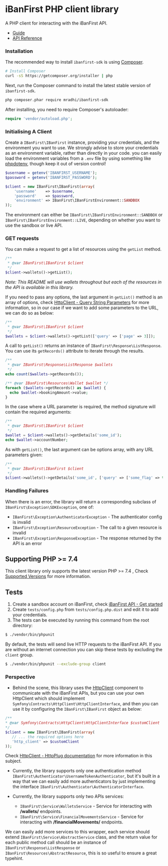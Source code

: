 # iBanFirst PHP client library

A PHP client for interacting with the iBanFirst API.

- [Guide](https://api.ibanfirst.com/APIDocumentation/IbanfirstAPI/)
- [API Reference](https://api.ibanfirst.com/APIDocumentation/IbanfirstAPI/Endpoints/)

### Installation

The recommended way to install `ibanfirst-sdk` is using
[Composer](https://getcomposer.org/).

```bash
# Install Composer
curl -sS https://getcomposer.org/installer | php
```

Next, run the Composer command to install the latest stable version of `ibanfirst-sdk`.
```bash
php composer.phar require mradhi/ibanfirst-sdk
```

After installing, you need to require Composer's autoloader:

```php
require 'vendor/autoload.php';
```

### Initialising A Client

Create a `IBanFirst\IBanFirst` instance, providing your credentials, and the environment
you want to use. We strongly advise to store your credentials as an environment variable,
rather than directly in your code. you can easily load the environment variables from a
`.env` file by using something like [phpdotenv](https://github.com/vlucas/phpdotenv),
though keep it out of version control!

```php
$username = getenv('IBANFIRST_USERNAME');
$password = getenv('IBANFIRST_PASSWORD');

$client = new IBanFirst\IBanFirst(array(
    'username'    => $username,
    'password'    => $password,
    'environment' => IBanFirst\IBanFirstEnvironment::SANDBOX
));
```

The environment can either be `IBanFirst\IBanFirstEnvironment::SANDBOX` or
`IBanFirst\IBanFirstEnvironment::LIVE`, depending on whether you want to
use the sandbox or live API.

### GET requests

You can make a request to get a list of resources using the `getList` method.

```php
/**
 * @var IBanFirst\IBanFirst $client
 */
$client->wallets()->getList();
```

*Note: This README will use wallets throughout but each of the resources in the API is
available in this library.*

If you need to pass any options, the last argument in `getList()` method
is an array of options, check [HttpClient - Query String Parameters](https://symfony.com/doc/current/http_client.html#query-string-parameters)
for more information, so in our case if we want to add some parameters to the URL, we can do so
as below:

```php
/**
 * @var IBanFirst\IBanFirst $client
 */
$wallets = $client->wallets()->getList(['query' => ['page' => 3]]);
```

A call to `getList()` returns an instance of `IBanFirst\Response\ListResponse`. You can use its `getRecords()`
attribute to iterate through the results.

```php
/**
 * @var IBanFirst\Response\ListResponse $wallets
 */
echo count($wallets->getRecords());

/** @var IBanFirst\Resources\Wallet $wallet */
foreach ($wallets->getRecords() as $wallet) {
  echo $wallet->bookingAmount->value;
}
```

In the case where a URL parameter is required, the method signature will contain the
required arguments:

```php
/**
 * @var IBanFirst\IBanFirst $client
 */
$wallet = $client->wallets()->getDetails('some_id');
echo $wallet->accountNumber;
```

As with `getList()`, the last argument can be options array, with any URL parameters given:

```php
/**
 * @var IBanFirst\IBanFirst $client
 */
$client->wallets()->getDetails('some_id', ['query' => ['some_flag' => true]]);
```

### Handling Failures

When there is an error, the library will return a corresponding subclass of
`IBanFirst\Exception\SDKException`, one of:

- `IBanFirst\Exception\AuthenticatorException` - The authenticator config is invalid
- `IBanFirst\Exception\ResourceException` - The call to a given resource is invalid
- `IBanFirst\Exception\ResponseException` - The response returned by the API is an error

## Supporting PHP >= 7.4

This client library only supports the latest version PHP >= 7.4 , Check [Supported Versions](https://www.php.net/supported-versions.php)
for more information.


## Tests

1. Create a sandbox account on iBanFirst, check [iBanFirst API - Get started](https://api.ibanfirst.com/APIDocumentation/IbanfirstAPI/)
2. Create `tests/config.php` from `tests/config.php.dist` and edit it to add your credentials.
3. The tests can be executed by running this command from the root directory:

```bash
$ ./vendor/bin/phpunit
```

By default, the tests will send live HTTP requests to the iBanFirst API. If you are without an internet connection you can skip these tests by excluding the `client` group.

```bash
$ ./vendor/bin/phpunit --exclude-group client
```

### Perspective

* Behind the scene, this library uses the [HttpClient](https://github.com/symfony/http-client) 
component to communicate with the iBanFirst APIs, but you can use your own HttpClient which
should implement `Symfony\Contracts\HttpClient\HttpClientInterface`, and then you can use it
by configuring the `IBanFirst\IBanFirst` object as below:

 ```php
/**
 * @var Symfony\Contracts\HttpClient\HttpClientInterface $customClient
 */
$client = new IBanFirst\IBanFirst(array(
    // ... the required options here
    'http_client' => $customClient
));
 ```

Check [HttpClient - HttpPlug documentation](https://symfony.com/doc/current/http_client.html#httplug) 
for more information in this subject.

* Currently, the library supports only one authentication method `IBanFirst\Authenticator\UsernameTokenAuthenticator`, but it's built in a way
that we can easily add more authenticators by just implementing the interface `IBanFirst\Authenticator\AuthenticatorInterface`.

* Currently, the library supports only two APIs services:
    * `IBanFirst\Service\WalletsService` - Service for interacting with **/wallets/** endpoints.
    * `IBanFirst\Service\FinancialMovementsService` - Service for interacting with **/financialMovements/** endpoints.

We can easily add more services to this wrapper, each service should extend `IBanFirst\Service\AbstractService` class, 
and the return value for each public method call should be an instance of `IBanFirst\Response\ListResponse`
or `IBanFirst\Resources\AbstractResource`, this is so useful to ensure a great typehint.